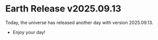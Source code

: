 # Earth Release v2025.09.13
Today, the universe has released another day with version 2025.09.13.
- Enjoy your day!
